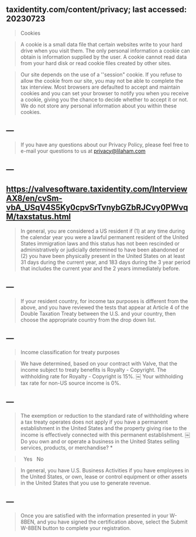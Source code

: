 ## taxidentity.com/content/privacy; last accessed: 20230723

> Cookies

> A cookie is a small data file that certain websites write to your hard drive when you visit them. The only personal information a cookie can obtain is information supplied by the user. A cookie cannot read data from your hard disk or read cookie files created by other sites.

> Our site depends on the use of a ''session" cookie. If you refuse to allow the cookie from our site, you may not be able to complete the tax interview. Most browsers are defaulted to accept and maintain cookies and you can set your browser to notify you when you receive a cookie, giving you the chance to decide whether to accept it or not.
We do not store any personal information about you within these cookies.

## —

> If you have any questions about our Privacy Policy, please feel free to e-mail your questions to us at privacy@lilaham.com

## —

## https://valvesoftware.taxidentity.com/InterviewAX8/en/cvSm-vbA_USqV4S5Ky0cpvSrTvnybGZbRJCvy0PWvqM/taxstatus.html

> In general, you are considered a US resident if (1) at any time during the calendar year you were a lawful permanent resident of the United States immigration laws and this status has not been rescinded or administratively or judicially determined to have been abandoned or (2) you have been physically present in the United States on at least 31 days during the current year, and 183 days during the 3 year period that includes the current year and the 2 years immediately before.

## —

> If your resident country, for income tax purposes is different from the above, and you have reviewed the tests that appear at Article 4 of the Double Taxation Treaty between the U.S. and your country, then choose the appropriate country from the drop down list.

## —

> Income classification for treaty purposes

> We have determined, based on your contract with Valve, that the income subject to treaty benefits is Royalty - Copyright. The withholding rate for Royalty - Copyright is 15%.
￼
> Your withholding tax rate for non-US source income is 0%.

## —

> The exemption or reduction to the standard rate of withholding where a tax treaty operates does not apply if you have a permanent establishment in the United States and the property giving rise to the income is effectively connected with this permanent establishment.
￼
> Do you own and or operate a business in the United States selling services, products, or merchandise? *

>  Yes
 
> No

> In general, you have U.S. Business Activities if you have employees in the United States, or own, lease or control equipment or other assets in the United States that you use to generate revenue.

## —

> Once you are satisfied with the information presented in your W-8BEN, and you have signed the certification above, select the Submit W-8BEN button to complete your registration.
